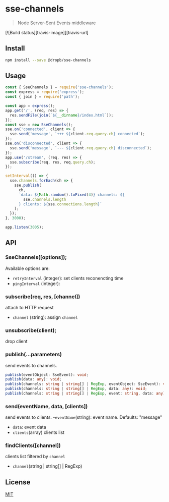# sse-channels

> Node Server-Sent Events middleware

<!-- [![npm version][npm-image]][npm-url] -->

[![Build status][travis-image]][travis-url]

## Install

```sh
npm install --save @dropb/sse-channels
```

## Usage

```js
const { SseChannels } = require('sse-channels');
const express = require('express');
const { join } = require('path');

const app = express();
app.get('/', (req, res) => {
  res.sendFile(join(`${__dirname}/index.html`));
});
const sse = new SseChannels();
sse.on('connected', client => {
  sse.send('message', `+++ ${client.req.query.ch} connected`);
});
sse.on('disconnected', client => {
  sse.send('message', `--- ${client.req.query.ch} disconnected`);
});
app.use('/stream', (req, res) => {
  sse.subscribe(req, res, req.query.ch);
});

setInterval(() => {
  sse.channels.forEach(ch => {
    sse.publish(
      ch,
      `data: ${Math.random().toFixed(4)} channels: ${
        sse.channels.length
      } clients: ${sse.connections.length}`
    );
  });
}, 3000);

app.listen(3005);
```

## API

### SseChannels([options]);

Available options are:

- `retryInterval` (integer): set clients reconencting time
- `pingInterval` (integer):

### subscribe(req, res, [channel])

attach to HTTP request

- `channel` (string): assign `channel`

### unsubscribe(client);

drop client

### publish(...parameters)

send events to channels.

```ts
publish(eventObject: SseEvent): void;
publish(data: any): void;
publish(channels: string | string[] | RegExp, eventObject: SseEvent): void;
publish(channels: string | string[] | RegExp, data: any): void;
publish(channels: string | string[] | RegExp, event: string, data: any): void;
```

### send(eventName, data, [clients])

send events to clients. -`eventName`(string): event name. Defaults: "message"

- `data`: event data
- `clients`(array) clients list

### findClients([channel])

clients list filtered by `channel`

- `channel`(string | string[] | RegExp)

## License

[MIT](LICENSE)

[npm-image]: https://img.shields.io/npm/v/@dropb/sse-channels.svg
[npm-url]: https://www.npmjs.com/package/@dropb/sse-channels
